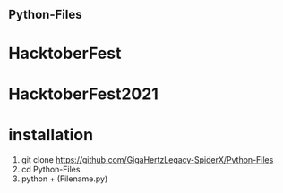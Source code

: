 ## Python-Files

# HacktoberFest
# HacktoberFest2021

# installation
1. git clone https://github.com/GigaHertzLegacy-SpiderX/Python-Files
2. cd Python-Files
3. python + (Filename.py)
